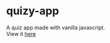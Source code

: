 # quizy-app
A quiz app made with vanilla javascript.  
View it [here](https://mrbasel.github.io/quizy-app/app/)
